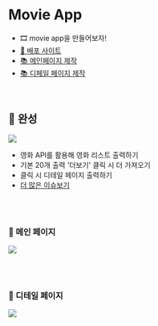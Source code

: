 # Movie App

- 🎞 movie app을 만들어보자!
- [🔗 배포 사이트](https://6suk.github.io/movie_app/)
- [📚 메인페이지 제작](https://github.com/6suk/movie_app/issues/1)
- [📚 디페일 페이지 제작](https://github.com/6suk/movie_app/issues/7)

<br>

## 🔵 완성

<img src="./public/img/01.gif">

- 영화 API를 활용해 영화 리스트 출력하기
- 기본 20개 출력 '더보기' 클릭 시 더 가져오기
- 클릭 시 디테일 페이지 출력하기
- [더 많은 이슈보기](https://github.com/6suk/movie_app/issues?q=is%3Aissue+is%3Aclosed)

<br><br>

### 🔸 메인 페이지

<img src="./public/img/02.gif">

<br><br>

### 🔸 디테일 페이지

<img src="./public/img/03.gif">
